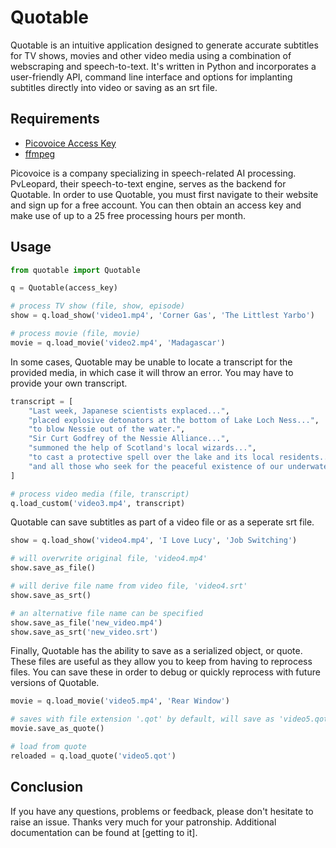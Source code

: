 # Quotable

Quotable is an intuitive application designed to generate accurate subtitles for TV shows, movies and other video media using a combination of webscraping and speech-to-text. It's written in Python and incorporates a user-friendly API, command line interface and options for implanting subtitles directly into video or saving as an srt file.

## Requirements
- [Picovoice Access Key](https://picovoice.ai/)
- [ffmpeg](https://ffmpeg.org/)

Picovoice is a company specializing in speech-related AI processing. PvLeopard, their speech-to-text engine, serves as the backend for Quotable. In order to use Quotable, you must first navigate to their website and sign up for a free account. You can then obtain an access key and make use of up to a 25 free processing hours per month.

## Usage
```python
from quotable import Quotable

q = Quotable(access_key)

# process TV show (file, show, episode)
show = q.load_show('video1.mp4', 'Corner Gas', 'The Littlest Yarbo')

# process movie (file, movie)
movie = q.load_movie('video2.mp4', 'Madagascar')
```
In some cases, Quotable may be unable to locate a transcript for the provided media, in which case it will throw an error. You may have to provide your own transcript.
```python
transcript = [
    "Last week, Japanese scientists explaced...",
    "placed explosive detonators at the bottom of Lake Loch Ness...",
    "to blow Nessie out of the water.",
    "Sir Curt Godfrey of the Nessie Alliance...",
    "summoned the help of Scotland's local wizards...",
    "to cast a protective spell over the lake and its local residents...",
    "and all those who seek for the peaceful existence of our underwater ally."
]

# process video media (file, transcript)
q.load_custom('video3.mp4', transcript)
```
Quotable can save subtitles as part of a video file or as a seperate srt file.
```python
show = q.load_show('video4.mp4', 'I Love Lucy', 'Job Switching')

# will overwrite original file, 'video4.mp4'
show.save_as_file()

# will derive file name from video file, 'video4.srt'
show.save_as_srt()

# an alternative file name can be specified
show.save_as_file('new_video.mp4')
show.save_as_srt('new_video.srt')
```
Finally, Quotable has the ability to save as a serialized object, or quote. These files are useful as they allow you to keep from having to reprocess files. You can save these in order to debug or quickly reprocess with future versions of Quotable.
```python
movie = q.load_movie('video5.mp4', 'Rear Window')

# saves with file extension '.qot' by default, will save as 'video5.qot'
movie.save_as_quote()

# load from quote
reloaded = q.load_quote('video5.qot')
```
## Conclusion
If you have any questions, problems or feedback, please don't hesitate to raise an issue. Thanks very much for your patronship. Additional documentation can be found at [getting to it].
